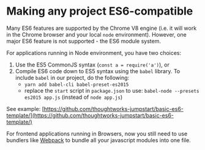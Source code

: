 # Making any project ES6-compatible

Many ES6 features are supported by the Chrome V8 engine \(i.e. it will work in the Chrome browser and your local `node` environment\). However, one major ES6 feature is not supported - the ES6 module system.

For applications running in Node environment, you have two choices:

1. Use the ES5 CommonJS syntax \(`const a = require('a')`\), or 
2. Compile ES6 code down to ES5 syntax using the `babel` library. To include `babel` in our project, do the following:
   * `yarn add babel-cli babel-preset-es2015` 
   * replace the `start` script in `package.json` to use: `babel-node --presets es2015 app.js` \(instead of `node app.js`\)

See example: [https://github.com/thoughtworks-jumpstart/basic-es6-template/](https://github.com/thoughtworks-jumpstart/basic-es6-template/)

For frontend applications running in Browsers, now you still need to use bundlers like [Webpack](https://webpack.js.org/) to bundle all your javascript modules into one file.

